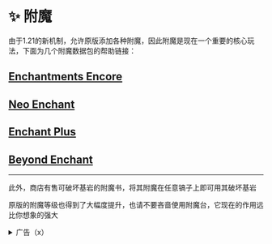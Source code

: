 # ✨ 附魔

由于1.21的新机制，允许原版添加各种附魔，因此附魔是现在一个重要的核心玩法，下面为几个附魔数据包的帮助链接：

## [Enchantments Encore](https://explorerseden.eu/tables/enchantment\_list.html)

## [Neo Enchant](https://github.com/Hardel-DW/NeoEnchant/wiki/Custom-Enchantments)

## [Enchant Plus](https://modrinth.com/datapack/enchant\_plus)

## [Beyond Enchant](https://github.com/Hardel-DW/BeyondEnchant)

***

此外，商店有售可破坏基岩的附魔书，将其附魔在任意镐子上即可用其破坏基岩

原版的附魔等级也得到了大幅度提升，也请不要吝啬使用附魔台，它现在的作用远比你想象的强大

<details>

<summary>广告（x）</summary>

碰到英文页面看不懂？需要翻译又怕没有翻译准确导致误解？需要学习但是没有中英对照？

试试[Flash Copilot浏览器插件](https://microsoftedge.microsoft.com/addons/detail/flash-copilot%EF%BC%88%E5%8E%9F-flash-swi/dppcnmibpgmagiigcnfdjpnghplibbna)！支持Edge，FireFox，Chrome等常见浏览器！

启用插件后，按下Alt+T即可翻译网页，无需打开新页面，即可在原位翻译，同时显示中英文，方便对照

不止翻译，20+可设置的快捷键，让你的浏览体验更好！

```
官网：https://kjeek.com/

宣传片：https://www.bilibili.com/video/BV16QYpeGER4

使用教程：https://kjeek.com/2024/06/14/course/
```

</details>
